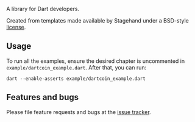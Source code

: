 A library for Dart developers.

Created from templates made available by Stagehand under a BSD-style
[license](https://github.com/dart-lang/stagehand/blob/master/LICENSE).

## Usage

To run all the examples, ensure the desired chapter is uncommented in `example/dartcoin_example.dart`.
After that, you can run:
```
dart --enable-asserts example/dartcoin_example.dart
```

## Features and bugs

Please file feature requests and bugs at the [issue tracker][tracker].

[tracker]: http://example.com/issues/replaceme
